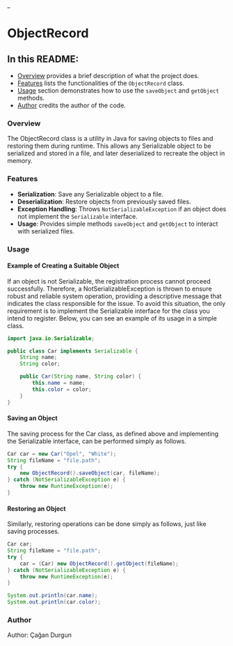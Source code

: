 _
# ObjectRecord

## In this README:
- [Overview](#overview) provides a brief description of what the project does.
- [Features](#features) lists the functionalities of the `ObjectRecord` class.
- [Usage](#usage) section demonstrates how to use the `saveObject` and `getObject` methods.
- [Author](#author) credits the author of the code.

### Overview
The ObjectRecord class is a utility in Java for saving objects to files and restoring them during runtime. This allows any Serializable object to be serialized and stored in a file, and later deserialized to recreate the object in memory.

### Features
- **Serialization**: Save any Serializable object to a file.
- **Deserialization**: Restore objects from previously saved files.
- **Exception Handling**: Throws `NotSerializableException` if an object does not implement the `Serializable` interface.
- **Usage**: Provides simple methods `saveObject` and `getObject` to interact with serialized files.

### Usage
#### Example of Creating a Suitable Object
If an object is not Serializable, the registration process cannot proceed successfully. Therefore, a NotSerializableException is thrown to ensure robust and reliable system operation, providing a descriptive message that indicates the class responsible for the issue. To avoid this situation, the only requirement is to implement the Serializable interface for the class you intend to register. Below, you can see an example of its usage in a simple class.

```java
import java.io.Serializable;

public class Car implements Serializable {
    String name;
    String color;

    public Car(String name, String color) {
        this.name = name;
        this.color = color;
    }
}
```

#### Saving an Object
The saving process for the Car class, as defined above and implementing the Serializable interface, can be performed simply as follows.

```java
Car car = new Car("Opel", "White");
String fileName = "file.path";
try {
    new ObjectRecord().saveObject(car, fileName);
} catch (NotSerializableException e) {
    throw new RuntimeException(e);
}
```

#### Restoring an Object
Similarly, restoring operations can be done simply as follows, just like saving processes.

```java
Car car;
String fileName = "file.path";
try {
    car = (Car) new ObjectRecord().getObject(fileName);
} catch (NotSerializableException e) {
    throw new RuntimeException(e);
}

System.out.println(car.name);
System.out.println(car.color);
```
### Author
Author: Çağan Durgun
